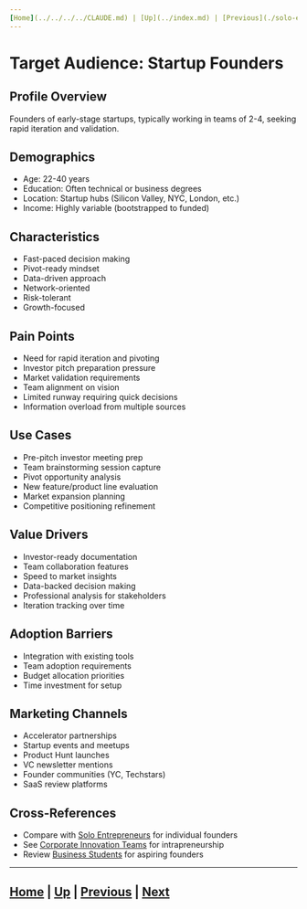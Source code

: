 ```yaml
---
[Home](../../../../CLAUDE.md) | [Up](../index.md) | [Previous](./solo-entrepreneurs.md) | [Next](./business-students.md)
---
```


# Target Audience: Startup Founders

## Profile Overview
Founders of early-stage startups, typically working in teams of 2-4, seeking rapid iteration and validation.

## Demographics
- Age: 22-40 years
- Education: Often technical or business degrees
- Location: Startup hubs (Silicon Valley, NYC, London, etc.)
- Income: Highly variable (bootstrapped to funded)

## Characteristics
- Fast-paced decision making
- Pivot-ready mindset
- Data-driven approach
- Network-oriented
- Risk-tolerant
- Growth-focused

## Pain Points
- Need for rapid iteration and pivoting
- Investor pitch preparation pressure
- Market validation requirements
- Team alignment on vision
- Limited runway requiring quick decisions
- Information overload from multiple sources

## Use Cases
- Pre-pitch investor meeting prep
- Team brainstorming session capture
- Pivot opportunity analysis
- New feature/product line evaluation
- Market expansion planning
- Competitive positioning refinement

## Value Drivers
- Investor-ready documentation
- Team collaboration features
- Speed to market insights
- Data-backed decision making
- Professional analysis for stakeholders
- Iteration tracking over time

## Adoption Barriers
- Integration with existing tools
- Team adoption requirements
- Budget allocation priorities
- Time investment for setup

## Marketing Channels
- Accelerator partnerships
- Startup events and meetups
- Product Hunt launches
- VC newsletter mentions
- Founder communities (YC, Techstars)
- SaaS review platforms

## Cross-References
- Compare with [Solo Entrepreneurs](./solo-entrepreneurs.md) for individual founders
- See [Corporate Innovation Teams](./corporate-innovation-teams.md) for intrapreneurship
- Review [Business Students](./business-students.md) for aspiring founders

---
[Home](../../../../CLAUDE.md) | [Up](../index.md) | [Previous](./solo-entrepreneurs.md) | [Next](./business-students.md)
---